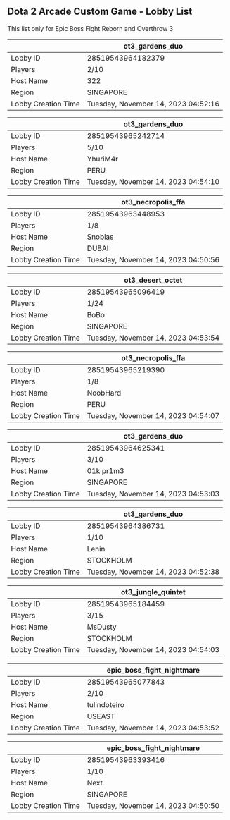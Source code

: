 ## Dota 2 Arcade Custom Game - Lobby List

This list only for Epic Boss Fight Reborn and Overthrow 3

|  | ot3_gardens_duo |
| ------ | ------ |
| Lobby ID | 28519543964182379 |
| Players | 2/10 |
| Host Name | 322 |
| Region | SINGAPORE |
| Lobby Creation Time | Tuesday, November 14, 2023 04:52:16 |


|  | ot3_gardens_duo |
| ------ | ------ |
| Lobby ID | 28519543965242714 |
| Players | 5/10 |
| Host Name | YhuriM4r |
| Region | PERU |
| Lobby Creation Time | Tuesday, November 14, 2023 04:54:10 |


|  | ot3_necropolis_ffa |
| ------ | ------ |
| Lobby ID | 28519543963448953 |
| Players | 1/8 |
| Host Name | Snobias |
| Region | DUBAI |
| Lobby Creation Time | Tuesday, November 14, 2023 04:50:56 |


|  | ot3_desert_octet |
| ------ | ------ |
| Lobby ID | 28519543965096419 |
| Players | 1/24 |
| Host Name | BoBo |
| Region | SINGAPORE |
| Lobby Creation Time | Tuesday, November 14, 2023 04:53:54 |


|  | ot3_necropolis_ffa |
| ------ | ------ |
| Lobby ID | 28519543965219390 |
| Players | 1/8 |
| Host Name | NoobHard |
| Region | PERU |
| Lobby Creation Time | Tuesday, November 14, 2023 04:54:07 |


|  | ot3_gardens_duo |
| ------ | ------ |
| Lobby ID | 28519543964625341 |
| Players | 3/10 |
| Host Name | $0$1k pr1m3 |
| Region | SINGAPORE |
| Lobby Creation Time | Tuesday, November 14, 2023 04:53:03 |


|  | ot3_gardens_duo |
| ------ | ------ |
| Lobby ID | 28519543964386731 |
| Players | 1/10 |
| Host Name | Lenin |
| Region | STOCKHOLM |
| Lobby Creation Time | Tuesday, November 14, 2023 04:52:38 |


|  | ot3_jungle_quintet |
| ------ | ------ |
| Lobby ID | 28519543965184459 |
| Players | 3/15 |
| Host Name | MsDusty |
| Region | STOCKHOLM |
| Lobby Creation Time | Tuesday, November 14, 2023 04:54:03 |


|  | epic_boss_fight_nightmare |
| ------ | ------ |
| Lobby ID | 28519543965077843 |
| Players | 2/10 |
| Host Name | tulindoteiro |
| Region | USEAST |
| Lobby Creation Time | Tuesday, November 14, 2023 04:53:52 |


|  | epic_boss_fight_nightmare |
| ------ | ------ |
| Lobby ID | 28519543963393416 |
| Players | 1/10 |
| Host Name | Next |
| Region | SINGAPORE |
| Lobby Creation Time | Tuesday, November 14, 2023 04:50:50 |


